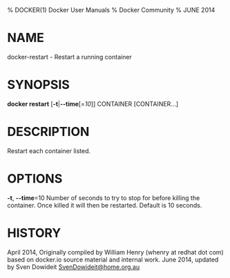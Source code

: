 % DOCKER(1) Docker User Manuals
% Docker Community
% JUNE 2014
# NAME
docker-restart - Restart a running container

# SYNOPSIS
**docker restart**
[**-t**|**--time**[=*10*]]
 CONTAINER [CONTAINER...]

# DESCRIPTION
Restart each container listed.

# OPTIONS
**-t**, **--time**=10
   Number of seconds to try to stop for before killing the container. Once killed it will then be restarted. Default is 10 seconds.

# HISTORY
April 2014, Originally compiled by William Henry (whenry at redhat dot com)
based on docker.io source material and internal work.
June 2014, updated by Sven Dowideit <SvenDowideit@home.org.au>
